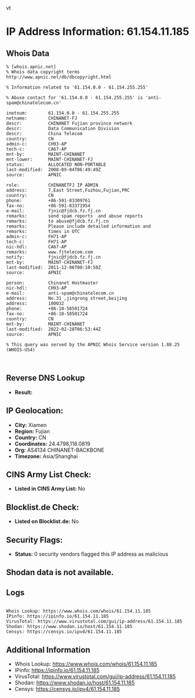 vt
# IP Address Information: 61.154.11.185

## Whois Data
```
% [whois.apnic.net]
% Whois data copyright terms    http://www.apnic.net/db/dbcopyright.html

% Information related to '61.154.0.0 - 61.154.255.255'

% Abuse contact for '61.154.0.0 - 61.154.255.255' is 'anti-spam@chinatelecom.cn'

inetnum:        61.154.0.0 - 61.154.255.255
netname:        CHINANET-FJ
descr:          CHINANET Fujian province network
descr:          Data Communication Division
descr:          China Telecom
country:        CN
admin-c:        CH93-AP
tech-c:         CA67-AP
mnt-by:         MAINT-CHINANET
mnt-lower:      MAINT-CHINANET-FJ
status:         ALLOCATED NON-PORTABLE
last-modified:  2008-09-04T06:49:49Z
source:         APNIC

role:           CHINANETFJ IP ADMIN
address:        7,East Street,Fuzhou,Fujian,PRC
country:        CN
phone:          +86-591-83309761
fax-no:         +86-591-83371954
e-mail:         fjnic@fjdcb.fz.fj.cn
remarks:        send spam reports  and abuse reports
remarks:        to abuse@fjdcb.fz.fj.cn
remarks:        Please include detailed information and
remarks:        times in UTC
admin-c:        FH71-AP
tech-c:         FH71-AP
nic-hdl:        CA67-AP
remarks:        www.fjtelecom.com
notify:         fjnic@fjdcb.fz.fj.cn
mnt-by:         MAINT-CHINANET-FJ
last-modified:  2011-12-06T00:10:50Z
source:         APNIC

person:         Chinanet Hostmaster
nic-hdl:        CH93-AP
e-mail:         anti-spam@chinatelecom.cn
address:        No.31 ,jingrong street,beijing
address:        100032
phone:          +86-10-58501724
fax-no:         +86-10-58501724
country:        CN
mnt-by:         MAINT-CHINANET
last-modified:  2022-02-28T06:53:44Z
source:         APNIC

% This query was served by the APNIC Whois Service version 1.88.25 (WHOIS-US4)



```
## Reverse DNS Lookup
- **Result:** 

## IP Geolocation:
- **City:** Xiamen
- **Region:** Fujian
- **Country:** CN
- **Coordinates:** 24.4798,118.0819
- **Org:** AS4134 CHINANET-BACKBONE
- **Timezone:** Asia/Shanghai

## CINS Army List Check:
- **Listed in CINS Army List:** 
No

## Blocklist.de Check:
- **Listed on Blocklist.de:** 
No

## Security Flags:
- **Status:** 0 security vendors flagged this IP address as malicious

## Shodan data is not available.

## Logs
```

Whois Lookup: https://www.whois.com/whois/61.154.11.185
IPinfo: https://ipinfo.io/61.154.11.185
VirusTotal: https://www.virustotal.com/gui/ip-address/61.154.11.185
Shodan: https://www.shodan.io/host/61.154.11.185
Censys: https://censys.io/ipv4/61.154.11.185

```
## Additional Information
- Whois Lookup: https://www.whois.com/whois/61.154.11.185
- IPinfo: https://ipinfo.io/61.154.11.185
- VirusTotal: https://www.virustotal.com/gui/ip-address/61.154.11.185
- Shodan: https://www.shodan.io/host/61.154.11.185
- Censys: https://censys.io/ipv4/61.154.11.185

